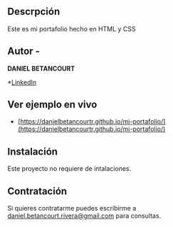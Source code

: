 ## Descrpción 
Este es mi portafolio hecho en HTML y CSS

## Autor -
**DANIEL BETANCOURT**

*[LinkedIn](https://www.linkedin.com/in/danielbetancourtr)

## Ver ejemplo en vivo
- [https://danielbetancourtr.github.io/mi-portafolio/](https://danielbetancourtr.github.io/mi-portafolio/)

## Instalación
Este proyecto no requiere de intalaciones.

## Contratación
Si quieres contratarme puedes escribirme a daniel.betancourt.rivera@gmail.com para consultas.
